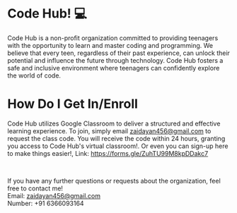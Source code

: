 # Code Hub! 💻
Code Hub is a non-profit organization committed to providing teenagers with the opportunity to learn and master coding and programming. We believe that every teen, regardless of their past experience, can unlock their potential and influence the future through technology. Code Hub fosters a safe and inclusive environment where teenagers can confidently explore the world of code.

# How Do I Get In/Enroll 
Code Hub utilizes Google Classroom to deliver a structured and effective learning experience. To join, simply email zaidayan456@gmail.com to request the class code. You will receive the code within 24 hours, granting you access to Code Hub's virtual classroom!. Or even you can sign-up here to make things easier!, Link: https://forms.gle/ZuhTU99M8kpDDakc7

<br>

If you have any further questions or requests about the organization, feel free to contact me!<br>
Email: zaidayan456@gmail.com<br>
Number: +91 6366093164

